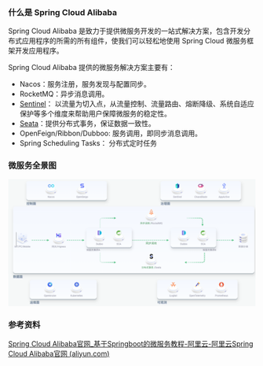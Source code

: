 ### 什么是 Spring Cloud Alibaba

Spring Cloud Alibaba 是致力于提供微服务开发的一站式解决方案，包含开发分布式应用程序的所需的所有组件，使我们可以轻松地使用 Spring Cloud 微服务框架开发应用程序。

Spring Cloud Alibaba 提供的微服务解决方案主要有：

- Nacos：服务注册，服务发现与配置同步。
- RocketMQ：异步消息调用。
- [Sentinel](https://sentinelguard.io/zh-cn/)： 以流量为切入点，从流量控制、流量路由、熔断降级、系统自适应保护等多个维度来帮助用户保障微服务的稳定性。
- [Seata](https://seata.apache.org/zh-cn/)：提供分布式事务，保证数据一致性。
- OpenFeign/Ribbon/Dubboo: 服务调用，即同步消息调用。
- Spring Scheduling Tasks： 分布式定时任务





### 微服务全景图

![image-20240906144615240](images/image-20240906144615240.png)





### 参考资料

[Spring Cloud Alibaba官网_基于Springboot的微服务教程-阿里云-阿里云Spring Cloud Alibaba官网 (aliyun.com)](https://sca.aliyun.com/)